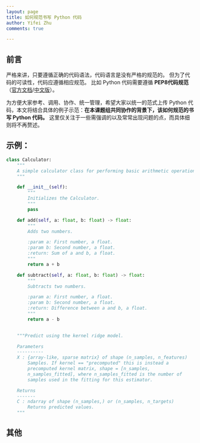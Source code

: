 ```yaml
---
layout: page
title: 如何规范书写 Python 代码
author: Yifei Zhu
comments: true

---
```

## 前言
严格来讲，只要遵循正确的代码语法，代码语言是没有严格的规范的。
但为了代码的可读性，代码应遵循相应规范。
比如 Python 代码需要遵循 **PEP8代码规范**（[官方文档](https://peps.python.org/pep-0008/)/[中文版](https://link.zhihu.com/?target=https%3A//zh-google-styleguide.readthedocs.io/en/latest/google-python-styleguide/python_language_rules/%23id1)）。

为方便大家参考、调用、协作、统一管理，希望大家以统一的范式上传 Python 代码，本文将结合具体的例子示范：**在本课题组共同协作的背景下，该如何规范的书写 Python 代码。**
这里仅关注于一些需强调的以及常常出现问题的点，而具体细则将不再赘述。


## 示例：

```Python
class Calculator:
    """
    A simple calculator class for performing basic arithmetic operations.
    """

    def __init__(self):
        """
        Initializes the Calculator.
        """
        pass

    def add(self, a: float, b: float) -> float:
        """
        Adds two numbers.

        :param a: First number, a float.
        :param b: Second number, a float.
        :return: Sum of a and b, a float.
        """
        return a + b

    def subtract(self, a: float, b: float) -> float:
        """
        Subtracts two numbers.

        :param a: First number, a float.
        :param b: Second number, a float.
        :return: Difference between a and b, a float.
        """
        return a - b

        
    """Predict using the kernel ridge model.

    Parameters
    ----------
    X : {array-like, sparse matrix} of shape (n_samples, n_features)
        Samples. If kernel == "precomputed" this is instead a
        precomputed kernel matrix, shape = [n_samples,
        n_samples_fitted], where n_samples_fitted is the number of
        samples used in the fitting for this estimator.

    Returns
    -------
    C : ndarray of shape (n_samples,) or (n_samples, n_targets)
        Returns predicted values.
    """
```

## 其他
